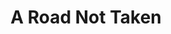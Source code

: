 ---
title: "A Road Not Taken"
categories:
  - Misc
tags:
last_modified_at: 2023-06-29T14:25:52-05:00
comments: false
---
